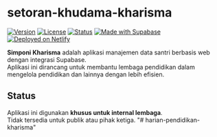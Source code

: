 # setoran-khudama-kharisma

[![Version](https://img.shields.io/badge/version-v2.1.1-orange)]()
[![License](https://img.shields.io/badge/license-Proprietary-red)](./LICENSE)
[![Status](https://img.shields.io/badge/status-Internal%20Use-blue)]()
[![Made with Supabase](https://img.shields.io/badge/Made%20with-Supabase-green)](https://supabase.com/)
[![Deployed on Netlify](https://img.shields.io/badge/Deployed%20on-Netlify-brightgreen)](https://www.netlify.com/)

**Simponi Kharisma** adalah aplikasi manajemen data santri berbasis web dengan integrasi Supabase.  
Aplikasi ini dirancang untuk membantu lembaga pendidikan dalam mengelola pendidikan dan lainnya dengan lebih efisien.

## Status
Aplikasi ini digunakan **khusus untuk internal lembaga**.  
Tidak tersedia untuk publik atau pihak ketiga.
"# harian-pendidikan-kharisma" 
